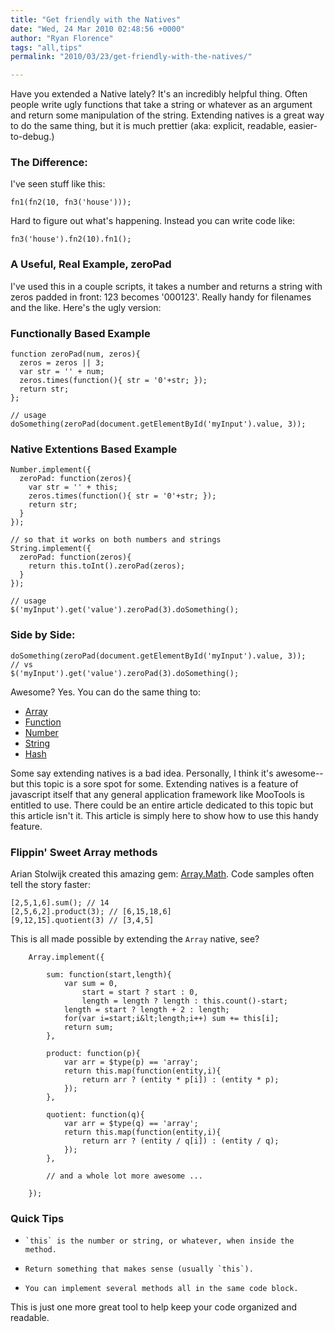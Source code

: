```yaml
---
title: "Get friendly with the Natives"
date: "Wed, 24 Mar 2010 02:48:56 +0000"
author: "Ryan Florence"
tags: "all,tips"
permalink: "2010/03/23/get-friendly-with-the-natives/"

---
```

Have you extended a Native lately? It's an incredibly helpful thing. Often people write ugly functions that take a string or whatever as an argument and return some manipulation of the string. Extending natives is a great way to do the same thing, but it is much prettier (aka: explicit, readable, easier-to-debug.)

### The Difference:

I've seen stuff like this:

    fn1(fn2(10, fn3('house')));

Hard to figure out what's happening.  Instead you can write code like:

    fn3('house').fn2(10).fn1();    

### A Useful, Real Example, zeroPad

I've used this in a couple scripts, it takes a number and returns a string with zeros padded in front: 123 becomes '000123'.  Really handy for filenames and the like.  Here's the ugly version:

### Functionally Based Example

    function zeroPad(num, zeros){
      zeros = zeros || 3;
      var str = '' + num;
      zeros.times(function(){ str = '0'+str; });
      return str;
    };
    
    // usage
    doSomething(zeroPad(document.getElementById('myInput').value, 3));
    

### Native Extentions Based Example

    Number.implement({
      zeroPad: function(zeros){
        var str = '' + this;
        zeros.times(function(){ str = '0'+str; });
        return str;
      }
    });
    
    // so that it works on both numbers and strings
    String.implement({
      zeroPad: function(zeros){
      	return this.toInt().zeroPad(zeros);
      }
    });
    
    // usage
    $('myInput').get('value').zeroPad(3).doSomething();

### Side by Side:    

    doSomething(zeroPad(document.getElementById('myInput').value, 3));
    // vs
    $('myInput').get('value').zeroPad(3).doSomething();

Awesome? Yes. You can do the same thing to:

* [Array](/docs/core/Native/Array)
* [Function](/docs/core/Native/Function)
* [Number](/docs/core/Native/Number)
* [String](/docs/core/Native/String)
* [Hash](/docs/core/Native/Hash)

Some say extending natives is a bad idea.  Personally, I think it's awesome--but this topic is a sore spot for some.  Extending natives is a feature of javascript itself that any general application framework like MooTools is entitled to use.  There could be an entire article dedicated to this topic but this article isn't it.  This article is simply here to show how to use this handy feature.

### Flippin' Sweet Array methods

Arian Stolwijk created this amazing gem: [Array.Math](/forge/p/array_math).  Code samples often tell the story faster:

    [2,5,1,6].sum(); // 14
    [2,5,6,2].product(3); // [6,15,18,6]
    [9,12,15].quotient(3) // [3,4,5]

This is all made possible by extending the `Array` native, see?

		Array.implement({
	
			sum: function(start,length){
				var sum = 0, 
					start = start ? start : 0,
					length = length ? length : this.count()-start;
				length = start ? length + 2 : length;
				for(var i=start;i&lt;length;i++) sum += this[i];
				return sum;
			},
	
			product: function(p){
				var arr = $type(p) == 'array';
				return this.map(function(entity,i){
					return arr ? (entity * p[i]) : (entity * p);
				});
			},
	
			quotient: function(q){
				var arr = $type(q) == 'array';
				return this.map(function(entity,i){
					return arr ? (entity / q[i]) : (entity / q);
				});
			},
			
			// and a whole lot more awesome ...
			
		});

### Quick Tips

*     `this` is the number or string, or whatever, when inside the method.
*     Return something that makes sense (usually `this`).
*     You can implement several methods all in the same code block.

This is just one more great tool to help keep your code organized and readable.
